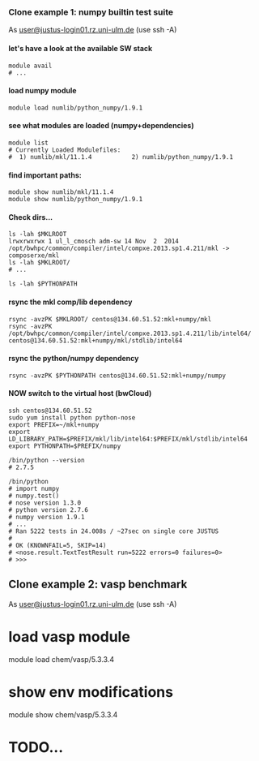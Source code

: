 ### Clone example 1: numpy builtin test suite
As user@justus-login01.rz.uni-ulm.de (use ssh -A)

#### let's have a look at the available SW stack
```
module avail
# ...
```

#### load numpy module
`module load numlib/python_numpy/1.9.1`

#### see what modules are loaded (numpy+dependencies)
```
module list
# Currently Loaded Modulefiles:
#  1) numlib/mkl/11.1.4           2) numlib/python_numpy/1.9.1
```
#### find important paths:
```
module show numlib/mkl/11.1.4
module show numlib/python_numpy/1.9.1
```

#### Check dirs...
```
ls -lah $MKLROOT
lrwxrwxrwx 1 ul_l_cmosch adm-sw 14 Nov  2  2014 /opt/bwhpc/common/compiler/intel/compxe.2013.sp1.4.211/mkl -> composerxe/mkl
ls -lah $MKLROOT/
# ...

ls -lah $PYTHONPATH
```
#### rsync the mkl comp/lib dependency
```
rsync -avzPK $MKLROOT/ centos@134.60.51.52:mkl+numpy/mkl
rsync -avzPK /opt/bwhpc/common/compiler/intel/compxe.2013.sp1.4.211/lib/intel64/ centos@134.60.51.52:mkl+numpy/mkl/stdlib/intel64
```
#### rsync the python/numpy dependency
`rsync -avzPK $PYTHONPATH centos@134.60.51.52:mkl+numpy/numpy`

#### NOW switch to the virtual host (bwCloud)
```
ssh centos@134.60.51.52
sudo yum install python python-nose
export PREFIX=~/mkl+numpy
export LD_LIBRARY_PATH=$PREFIX/mkl/lib/intel64:$PREFIX/mkl/stdlib/intel64
export PYTHONPATH=$PREFIX/numpy

/bin/python --version
# 2.7.5

/bin/python
# import numpy
# numpy.test()
# nose version 1.3.0
# python version 2.7.6
# numpy version 1.9.1
# ...
# Ran 5222 tests in 24.008s / ~27sec on single core JUSTUS
#
# OK (KNOWNFAIL=5, SKIP=14)
# <nose.result.TextTestResult run=5222 errors=0 failures=0>
# >>>
```

## Clone example 2: vasp benchmark

As user@justus-login01.rz.uni-ulm.de (use ssh -A)

# load vasp module
module load chem/vasp/5.3.3.4

# show env modifications
module show chem/vasp/5.3.3.4

# TODO...

```
